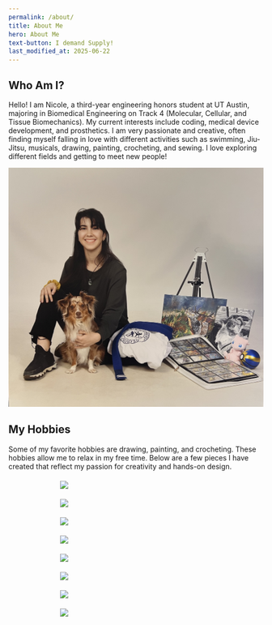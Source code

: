 ```yaml
---
permalink: /about/
title: About Me
hero: About Me
text-button: I demand Supply!
last_modified_at: 2025-06-22
---
```

## Who Am I?
Hello! I am Nicole, a third-year engineering honors student at UT Austin, majoring in Biomedical Engineering on Track 4 (Molecular, Cellular, and Tissue Biomechanics). My current interests include coding, medical device development, and prosthetics. I am very passionate and creative, often finding myself falling in love with different activities such as swimming, Jiu-Jitsu, musicals, drawing, painting, crocheting, and sewing. I love exploring different fields and getting to meet new people!

<img class="w-100" src="/images/templates/jekyll/AboutMe.jpg" alt="Supply template preview">

## My Hobbies
Some of my favorite hobbies are drawing, painting, and crocheting. These hobbies allow me to relax in my free time. Below are a few pieces I have created that reflect my passion for creativity and hands-on design.

  <div style="display: flex; justify-content: center; gap: 20px; flex-wrap: wrap; margin: 20px 0;">
    <img src="{{site.baseurl}}/images/templates/D1.jpg" style="width: 300px; height: auto;" />
    <img src="{{site.baseurl}}/images/templates/D2.JPG" style="width: 300px; height: auto;" />
  </div>

  <div style="display: flex; justify-content: center; gap: 20px; flex-wrap: wrap; margin: 20px 0;">
    <img src="{{site.baseurl}}/images/templates/P1.jpg" style="width: 300px; height: auto;" />
    <img src="{{site.baseurl}}/images/templates/P2.JPG" style="width: 300px; height: auto;" />
  </div>

<div style="display: flex; justify-content: center; gap: 20px; flex-wrap: wrap; margin: 20px 0;">
    <img src="{{site.baseurl}}/images/templates/P3.JPG" style="width: 300px; height: auto;" />
    <img src="{{site.baseurl}}/images/templates/P4.jpg" style="width: 300px; height: auto;" />
  </div>

<div style="display: flex; justify-content: center; gap: 20px; flex-wrap: wrap; margin: 20px 0;">
    <img src="{{site.baseurl}}/images/templates/C2.jpg" style="width: 300px; height: auto;" />
    <img src="{{site.baseurl}}/images/templates/C1.jpg" style="width: 300px; height: auto;" />
  </div>

